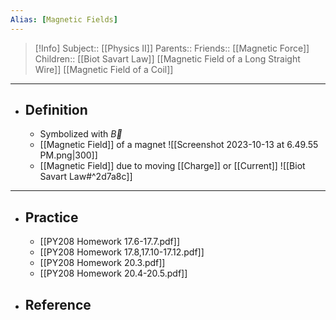 ```yaml
---
Alias: [Magnetic Fields]
---
```

> [!Info]
> Subject:: [[Physics II]]
> Parents:: 
> Friends:: [[Magnetic Force]]
> Children:: [[Biot Savart Law]] [[Magnetic Field of a Long Straight Wire]] [[Magnetic Field of a Coil]]
---
- ## Definition
	- Symbolized with $\vec{B}$
	- [[Magnetic Field]] of a magnet
	  ![[Screenshot 2023-10-13 at 6.49.55 PM.png|300]]
	- [[Magnetic Field]] due to moving [[Charge]] or [[Current]]
	  ![[Biot Savart Law#^2d7a8c]]
---
- ## Practice
	- [[PY208 Homework 17.6-17.7.pdf]]
	- [[PY208 Homework 17.8,17.10-17.12.pdf]]
	- [[PY208 Homework 20.3.pdf]]
	- [[PY208 Homework 20.4-20.5.pdf]]
- ## Reference